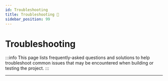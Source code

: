 ```yaml
---
id: Troubleshooting
title: Troubleshooting 🐞
sidebar_position: 99
---
```


# Troubleshooting

:::info
This page lists frequently-asked questions and solutions to help troubleshoot common issues that may be encountered when building or testing the project.
:::

---
